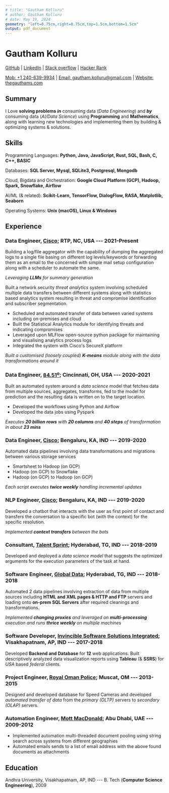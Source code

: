 ```yaml
---
# title: "Gautham Kolluru"
# author: Gautham Kolluru
# date: May 19, 2024
geometry: "left=0.75cm,right=0.75cm,top=1.5cm,bottom=1.5cm"
output: pdf_document
---
```


<!-- # Gautham Kolluru   [![Download](download.svg){#download}](pdfs/g_tpr_05282021.pdf) {#gautham-kolluru} -->

# Gautham Kolluru

[GitHub](https://github.com/gauthamkolluru) \|
[LinkedIn](https://www.linkedin.com/in/gautamkolluru/) \| [Stack
overflow](https://stackoverflow.com/users/7315848/gautham-kolluru) \|
[Hacker Rank](https://www.hackerrank.com/gautham_kolluru)

[Mob: +1 240-639-9934](tel:+12406399934) | [Email: gautham.kolluru\@gmail.com](mailto:gautham.kolluru@gmail.com) | [Website: thegauthams.com](https://thegauthams.com)

## Summary

I Love **solving problems _in_** consuming data (_Data Engineering_) and **_by_** consuming data (_AI/Data Science_) using **Programming** and **Mathematics**, along with learning new technologies and implementing them by building & optimizing systems & solutions.

## Skills

Programming Languages: **Python, Java, JavaScript, Rust, SQL, Bash, C, C++, BASIC**

Databases: **SQL Server, Mysql, SQLite3, Postgresql, Mongodb**

Cloud, Bigdata and Orchestration: **Google Cloud Platform (GCP), Hadoop, Spark, Snowflake, Airflow**

AI/ML (& related): **Scikit-Learn, TensorFlow, DialogFlow, RASA, Matplotlib, Seaborn**

Operating Systems: **Unix (macOS), Linux & Windows**

## Experience

### Data Engineer, [Cisco](https://www.cisco.com); RTP, NC, USA --- 2021-Present

Building a log/file aggregator with the capability of dumping the aggregated logs to a single file basing on different log levels/keywords or forwarding them as an email to the concerned with simple mail setup configuration along with a scheduler to automate the same.

_Leveraging **LLMs** for summary generation_

Built a network security _threat analytics_ system involving scheduled multiple data transfers between different systems along with statistics based analytics system resulting in threat and compromise identification and subscriber segmentation.

- Scheduled and automated transfer of data between varied systems including on-premises and cloud
- Built the Statistical Analytics module for identifying threats and indicating compromises
- Leveraged upon MLFlow open-source python package for maintaining and visualising analytics process logs
- Integrated the system with Cisco's SecureX platform

_Built a customised (loosely coupled) **K-means** module along with the data transformations around it_

### Data Engineer, [84.51<sup>o</sup>](https://www.8451.com); Cincinnati, OH, USA --- 2020-2021

Built an automated system around a _data science_ model that fetches data from multiple sources, aggregates, transforms, fed to the model for prediction and the resulting data is written on to the target location.

- Developed the workflows using Python and Airflow
- Developed the data jobs using Pyspark

_Executes **20 billion rows** with **20 columns** and **40 steps** of transformation in about **23 mins**_

### Data Engineer, [Cisco](https://www.cisco.com); Bengaluru, KA, IND --- 2019-2020

Automated data pipelines involving data transformations and migrations between various storage services

- Smartsheet to Hadoop (on GCP)
- Hadoop (on GCP) to Snowflake
- Hadoop (on GCP) to Hadoop (on GCP)

_Each script executes **twice weekly** handling incremental updates_

### NLP Engineer, [Cisco](https://www.cisco.com); Bengaluru, KA, IND --- 2019-2020

Developed a chatbot that interacts with the user as first point of contact and transfers the conversation to a specific bot (with the context) for the specific resolution.

_Implemented **context transfers** between the bots_

### Consultant, [Talent Sprint](https://talentsprint.com); Hyderabad, TG, IND --- 2018-2019

Developed and deployed a _data science model_ that suggests the optimized arguments for the execution parameters of the task at hand.

### Software Engineer, [Global Data](https://www.globaldata.com); Hyderabad, TG, IND --- 2018-2018

Automated 2 data pipelines involving extraction of data from multiple sources including **HTML and XML pages & HTTP and FTP** servers and loading onto **on-prem SQL Servers** after required cleanings and transformations.

_Implemented **changing proxies** and leveraged on **multi-processing** execution and runs **thrice weekly** on multiple machines_

### Software Developer, [Invincible Software Solutions Integrated](http://www.issi-india.com); Visakhapatnam, AP, IND --- 2017-2018

Developed **Backend and Database** for **12** web applications. Built descriptively analyzed data visualization reports using **Tableau** (& **SSRS**) for _USA_ based _federal_ clients.

### Project Engineer, [Royal Oman Police](https://www.rop.gov.om/english/index.html); Muscat, OM --- 2013-2015

Designed and developed database for Speed Cameras and developed _automated transfer of data_ from the _primary (OLTP)_ servers to _secondary (OLAP)_ servers.

### Automation Engineer, [Mott MacDonald](https://www.mottmac.com); Abu Dhabi, UAE --- 2009-2012

- Implemented automation multi-threaded document pooling using string search across systems from different geographies
- Automated emails sends to a list of email address with the above found documents as attachments

## Education

Andhra University, Visakhapatnam, AP, IND --- B. Tech (**Computer
Science Engineering**), 2009
